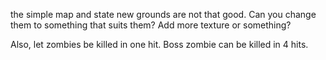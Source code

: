 the simple map and state new grounds are not that good. Can you change them to something that suits them? Add more texture or something?

Also, let zombies be killed in one hit. Boss zombie can be killed in 4 hits.